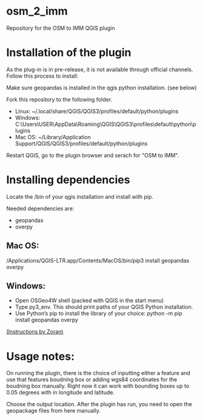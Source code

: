 # osm_2_imm
 Repository for the OSM to IMM QGIS plugin
 
# Installation of the plugin 
As the plug-in is in pre-release, it is not available through official channels. Follow this process to install: 

Make sure geopandas is installed in the qgis python installation. (see below)

Fork this repository to the following folder. 
- Linux: ~/.local/share/QGIS/QGIS3/profiles/default/python/plugins
- Windows: C:\Users\USER\AppData\Roaming\QGIS\QGIS3\profiles\default\python\plugins
- Mac OS: ~/Library/Application Support/QGIS/QGIS3/profiles/default/python/plugins

Restart QGIS, go to the plugin browser and serach for "OSM to IMM". 

# Installing dependencies

Locate the /bin of your qgis installation and install with pip.

Needed dependencies are: 
- geopandas
- overpy

## Mac OS: 
 /Applications/QGIS-LTR.app/Contents/MacOS/bin/pip3 install geopandas overpy
 
## Windows: 
- Open OSGeo4W shell (packed with QGIS in the start menu)
- Type py3_env. This should print paths of your QGIS Python installation.
- Use Python’s pip to install the library of your choice: python -m pip install geopandas overpy

[(Instructions by Zoran)](https://landscapearchaeology.org/2018/installing-python-packages-in-qgis-3-for-windows/)

# Usage notes: 
On running the plugin, there is the choice of inputting either a feature and use that features boudning box or adding wgs84 coordinates for the boudning box manually. Right now it can work with bounding boxes up to 0.05 degrees with in longitude and latitude.  

Choose the output location. After the plugin has run, you need to open the geopackage files from here manually. 
